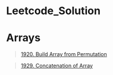 # Leetcode_Solution

# Arrays

> [1920. Build Array from Permutation](https://leetcode.com/problems/build-array-from-permutation/)

> [1929. Concatenation of Array](https://leetcode.com/problems/concatenation-of-array/)

